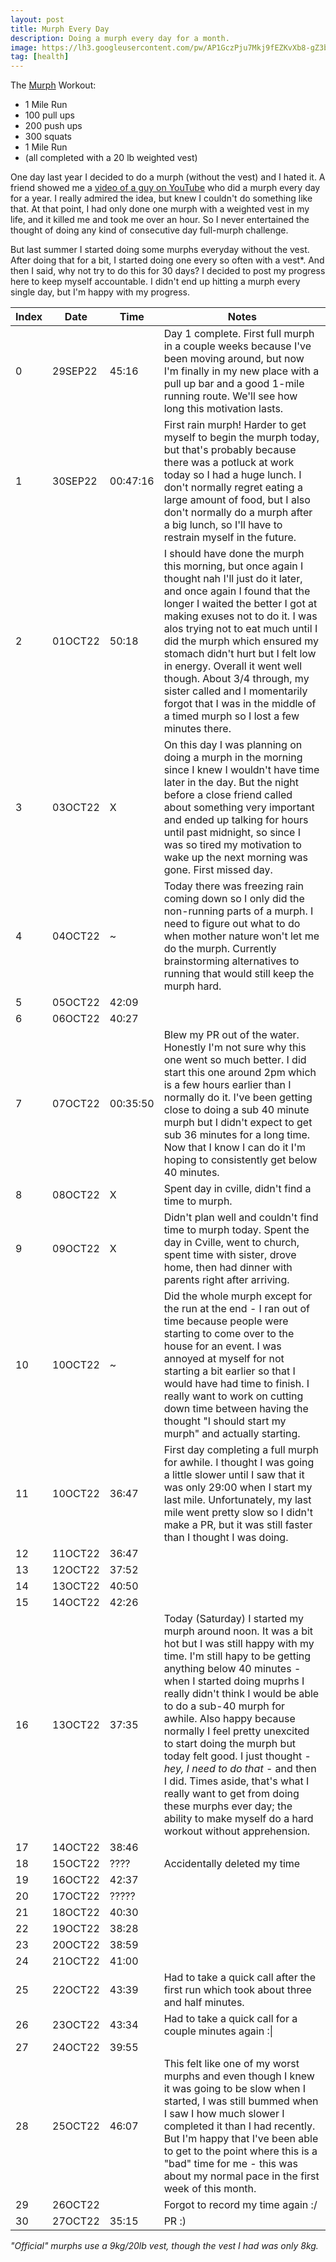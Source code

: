 ```yaml
---
layout: post
title: Murph Every Day
description: Doing a murph every day for a month.
image: https://lh3.googleusercontent.com/pw/AP1GczPju7Mkj9fEZKvXb8-gZ3bhBC7H2om3UwWonTjxUAOgz1Onh3tIjbB0jNQ3kn16aa-dkr_WSSKpJDyb7rt9zYAMilwUdHxaJcWca_uwbz2snVC7-QVz=w2400
tag: [health]
---
```


The [Murph](https://en.wikipedia.org/wiki/Michael_P._Murphy#Murph_workout) Workout:
- 1 Mile Run
- 100 pull ups
- 200 push ups
- 300 squats
- 1 Mile Run
- (all completed with a 20 lb weighted vest)

One day last year I decided to do a murph (without the vest) and I hated it. A friend showed me a [video of a guy on YouTube](https://www.youtube.com/@jimbobroski4884/videos) who did a murph every day for a year. I really admired the idea, but knew I couldn't do something like that. At that point, I had only done one murph with a weighted vest in my life, and it killed me and took me over an hour. So I never entertained the thought of doing any kind of consecutive day full-murph challenge.

But last summer I started doing some murphs everyday without the vest. After doing that for a bit, I started doing one every so often with a vest\*. And then I said, why not try to do this for 30 days? I decided to post my progress here to keep myself accountable. I didn't end up hitting a murph every single day, but I'm happy with my progress.

|Index|Date|Time|Notes|
|-----|----|----|-----|
|0|29SEP22|45:16|Day 1 complete. First full murph in a couple weeks because I've been moving around, but now I'm finally in my new place with a pull up bar and a good 1-mile running route. We'll see how long this motivation lasts.|
|1|30SEP22|00:47:16|First rain murph! Harder to get myself to begin the murph today, but that's probably because there was a potluck at work today so I had a huge lunch. I don't normally regret eating a large amount of food, but I also don't normally do a murph after a big lunch, so I'll have to restrain myself in the future.|
|2|01OCT22|50:18|I should have done the murph this morning, but once again I thought nah I'll just do it later, and once again I found that the longer I waited the better I got at making exuses not to do it. I was alos trying not to eat much until I did the murph which ensured my stomach didn't hurt but I felt low in energy. Overall it went well though. About 3/4 through, my sister called and I momentarily forgot that I was in the middle of a timed murph so I lost a few minutes there.
|3|03OCT22|X|On this day I was planning on doing a murph in the morning since I knew I wouldn't have time later in the day. But the night before a close friend called about something very important and ended up talking for hours until past midnight, so since I was so tired my motivation to wake up the next morning was gone. First missed day. |
|4|04OCT22|~|Today there was freezing rain coming down so I only did the non-running parts of a murph. I need to figure out what to do when mother nature won't let me do the murph. Currently brainstorming alternatives to running that would still keep the murph hard.|
|5|05OCT22|42:09||
|6|06OCT22|40:27||
|7|07OCT22|00:35:50| Blew my PR out of the water. Honestly I'm not sure why this one went so much better. I did start this one around 2pm which is a few hours earlier than I normally do it. I've been getting close to doing a sub 40 minute murph but I didn't expect to get sub 36 minutes for a long time. Now that I know I can do it I'm hoping to consistently get below 40 minutes.
|8|08OCT22|X|Spent day in cville, didn't find a time to murph.|
|9|09OCT22|X|Didn't plan well and couldn't find time to murph today. Spent the day in Cville, went to  church, spent time with sister, drove home, then had dinner with parents right after arriving.|
|10|10OCT22|~|Did the whole murph except for the run at the end - I ran out of time because people were starting to come over to the house for an event. I was annoyed at myself for not starting a bit earlier so that I would have had time to finish. I really want to work on cutting down time between having the thought "I should start my murph" and actually starting.|
|11|10OCT22|36:47|First day completing a full murph for awhile. I thought I was going a little slower until I saw that it was only 29:00 when I start my last mile. Unfortunately, my last mile went pretty slow so I didn't make a PR, but it was still faster than I thought I was doing.|
|12|11OCT22|36:47||
|13|12OCT22|37:52||
|14|13OCT22|40:50||
|15|14OCT22|42:26||
|16|13OCT22|37:35|Today (Saturday) I started my murph around noon. It was a bit hot but I was still happy with my time. I'm still hapy to be getting anything below 40 minutes - when I started doing muprhs I really didn't think I would be able to do a sub-40 murph for awhile. Also happy because normally I feel pretty unexcited to start doing the murph but today felt good. I just thought - *hey, I need to do that* - and then I did. Times aside, that's what I really want to get from doing these murphs ever day; the ability to make myself do a hard workout without apprehension.|
|17|14OCT22|38:46||
|18|15OCT22|????|Accidentally deleted my time|
|19|16OCT22|42:37||
|20|17OCT22|?????||
|21|18OCT22|40:30||
|22|19OCT22|38:28||
|23|20OCT22|38:59||
|24|21OCT22|41:00||
|25|22OCT22|43:39|Had to take a quick call after the first run which took about three and half minutes.|
|26|23OCT22|43:34|Had to take a quick call for a couple minutes again :\|
|27|24OCT22|39:55||
|28|25OCT22|46:07|This felt like one of my worst murphs and even though I knew it was going to be slow when I started, I was still bummed when I saw I how much slower I completed it than I had recently. But I'm happy that I've been able to get to the point where this is a "bad" time for me - this was about my normal pace in the first week of this month.|
|29|26OCT22||Forgot to record my time again :/|
|30|27OCT22|35:15|PR :)|

*"Official" murphs use a 9kg/20lb vest, though the vest I had was only 8kg.*
